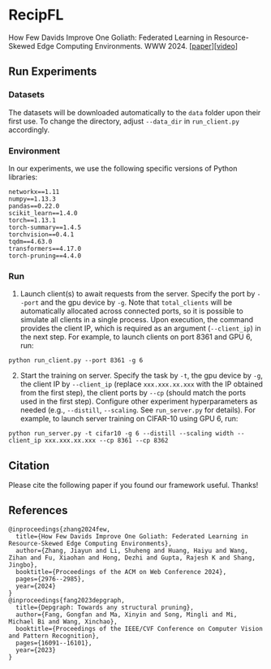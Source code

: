 # RecipFL

How Few Davids Improve One Goliath: Federated Learning in Resource-Skewed Edge Computing Environments. WWW 2024. [[paper](https://dl.acm.org/doi/10.1145/3589334.3645544)][[video](https://www.youtube.com/watch?v=nN1UjYw_6uQ)]

## Run Experiments
### Datasets
The datasets will be downloaded automatically to the `data` folder upon their first use.
To change the directory, adjust `--data_dir` in `run_client.py` accordingly.

### Environment
In our experiments, we use the following specific versions of Python libraries:
```
networkx==1.11
numpy==1.13.3
pandas==0.22.0
scikit_learn==1.4.0
torch==1.13.1
torch-summary==1.4.5
torchvision==0.4.1
tqdm==4.63.0
transformers==4.17.0
torch-pruning==4.4.0
```
### Run
1. Launch client(s) to await requests from the server.
Specify the port by `--port` and the gpu device by `-g`.
Note that `total_clients` will be automatically allocated across connected ports, so it is possible to simulate all clients in a single process.
Upon execution, the command provides the client IP,  which is required as an argument (`--client_ip`) in the next step.
For example, to launch clients on port 8361 and GPU 6, run:
```
python run_client.py --port 8361 -g 6
```
2. Start the training on server. 
Specify the task by `-t`, the gpu device by `-g`, the client IP by `--client_ip` (replace `xxx.xxx.xx.xxx` with the IP obtained from the first step), the client ports by `--cp` (should match the ports used in the first step).
Configure other experiment hyperparameters as needed (e.g., `--distill`, `--scaling`. See `run_server.py` for details).
For example, to launch server training on CIFAR-10 using GPU 6, run:
```
python run_server.py -t cifar10 -g 6 --distill --scaling width --client_ip xxx.xxx.xx.xxx --cp 8361 --cp 8362
```

## Citation
Please cite the following paper if you found our framework useful. Thanks!


## References
```
@inproceedings{zhang2024few,
  title={How Few Davids Improve One Goliath: Federated Learning in Resource-Skewed Edge Computing Environments},
  author={Zhang, Jiayun and Li, Shuheng and Huang, Haiyu and Wang, Zihan and Fu, Xiaohan and Hong, Dezhi and Gupta, Rajesh K and Shang, Jingbo},
  booktitle={Proceedings of the ACM on Web Conference 2024},
  pages={2976--2985},
  year={2024}
}
@inproceedings{fang2023depgraph,
  title={Depgraph: Towards any structural pruning},
  author={Fang, Gongfan and Ma, Xinyin and Song, Mingli and Mi, Michael Bi and Wang, Xinchao},
  booktitle={Proceedings of the IEEE/CVF Conference on Computer Vision and Pattern Recognition},
  pages={16091--16101},
  year={2023}
}

```
